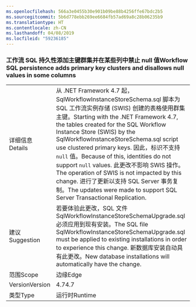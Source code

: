 ```yaml
---
ms.openlocfilehash: 566a3e0455b30e901b09be88b4256ffe67bdc2b5
ms.sourcegitcommit: 5b6d778ebb269ee6684fb57ad69a8c28b06235b9
ms.translationtype: HT
ms.contentlocale: zh-CN
ms.lasthandoff: 04/08/2019
ms.locfileid: "59236185"
---
```

### <a name="workflow-sql-persistence-adds-primary-key-clusters-and-disallows-null-values-in-some-columns"></a><span data-ttu-id="ffdf5-101">工作流 SQL 持久性添加主键群集并在某些列中禁止 null 值</span><span class="sxs-lookup"><span data-stu-id="ffdf5-101">Workflow SQL persistence adds primary key clusters and disallows null values in some columns</span></span>

|   |   |
|---|---|
|<span data-ttu-id="ffdf5-102">详细信息</span><span class="sxs-lookup"><span data-stu-id="ffdf5-102">Details</span></span>|<span data-ttu-id="ffdf5-103">从 .NET Framework 4.7 起，SqlWorkflowInstanceStoreSchema.sql 脚本为 SQL 工作流实例存储 (SWIS) 创建的表格使用群集主键。</span><span class="sxs-lookup"><span data-stu-id="ffdf5-103">Starting with the .NET Framework 4.7, the tables created for the SQL Workflow Instance Store (SWIS) by the SqlWorkflowInstanceStoreSchema.sql script use clustered primary keys.</span></span> <span data-ttu-id="ffdf5-104">因此，标识不支持 <code>null</code> 值。</span><span class="sxs-lookup"><span data-stu-id="ffdf5-104">Because of this, identities do not support <code>null</code> values.</span></span> <span data-ttu-id="ffdf5-105">此更改不影响 SWIS 操作。</span><span class="sxs-lookup"><span data-stu-id="ffdf5-105">The operation of SWIS is not impacted by this change.</span></span> <span data-ttu-id="ffdf5-106">进行了更新以支持 SQL Server 事务复制。</span><span class="sxs-lookup"><span data-stu-id="ffdf5-106">The updates were made to support SQL Server Transactional Replication.</span></span>|
|<span data-ttu-id="ffdf5-107">建议</span><span class="sxs-lookup"><span data-stu-id="ffdf5-107">Suggestion</span></span>|<span data-ttu-id="ffdf5-108">若要体验此更改，SQL 文件 SqlWorkflowInstanceStoreSchemaUpgrade.sql 必须应用到现有安装。</span><span class="sxs-lookup"><span data-stu-id="ffdf5-108">The SQL file SqlWorkflowInstanceStoreSchemaUpgrade.sql must be applied to existing installations in order to experience this change.</span></span> <span data-ttu-id="ffdf5-109">新数据库安装自动具有此更改。</span><span class="sxs-lookup"><span data-stu-id="ffdf5-109">New database installations will automatically have the change.</span></span>|
|<span data-ttu-id="ffdf5-110">范围</span><span class="sxs-lookup"><span data-stu-id="ffdf5-110">Scope</span></span>|<span data-ttu-id="ffdf5-111">边缘</span><span class="sxs-lookup"><span data-stu-id="ffdf5-111">Edge</span></span>|
|<span data-ttu-id="ffdf5-112">Version</span><span class="sxs-lookup"><span data-stu-id="ffdf5-112">Version</span></span>|<span data-ttu-id="ffdf5-113">4.7</span><span class="sxs-lookup"><span data-stu-id="ffdf5-113">4.7</span></span>|
|<span data-ttu-id="ffdf5-114">类型</span><span class="sxs-lookup"><span data-stu-id="ffdf5-114">Type</span></span>|<span data-ttu-id="ffdf5-115">运行时</span><span class="sxs-lookup"><span data-stu-id="ffdf5-115">Runtime</span></span>|
